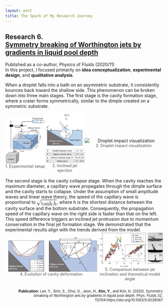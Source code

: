 ```yaml
---
layout: post
title: The Spark of My Research Journey
---
```


<h2> Research 6. <br> <a href="https://pubs.aip.org/aip/pof/article/32/11/112104/1033346/Symmetry-breaking-of-Worthington-jets-by-gradients">Symmetry breaking of Worthington jets by gradients in liquid pool depth</a> </h2>
Published as a co-author, Physics of Fluids (2020/11)
<br>In this project, I focused primarily on <strong>idea conceptualization</strong>, <strong>experimental design</strong>, and <strong>qualitative analysis</strong>.

When a droplet falls into a bath on an asymmetric substrate, it consistently bounces back toward the shallow side. This phenomenon can be broken down into three main stages. The first stage is the cavity formation stage, where a crater forms symmetrically, similar to the dimple created on a symmetric substrate.

<div style="display: flex; justify-content: space-around; align-items: center;">
  <figure style="margin: 0; text-align: center;">
    <img src="/Research/figures/drop1.jpg" alt="Experimental setup" style="width: 200px; height: auto; display: block; margin: 0 auto;">
    <figcaption style="font-size: 0.9em; color: #555;">1. Experimental setup</figcaption>
  </figure>
  <figure style="margin: 0; text-align: center;">
    <img src="/Research/figures/drop2.jpg" alt="Inclined jet ejection" style="width: 200px; height: auto; display: block; margin: 0 auto;">
    <figcaption style="font-size: 0.9em; color: #555;">2. Inclined jet ejection</figcaption>
  </figure>
  <figure style="margin: 0; text-align: center;">
    <img src="/Research/figures/drop3.gif" alt="Droplet impact visualization" style="width: 250px; height: auto; display: block; margin: 0 auto;">
    <figcaption style="font-size: 0.9em; color: #555;">3. Droplet impact visualization</figcaption>
  </figure>
</div>
<br>
<!--<div style="text-align: left;">
  <span style="font-family: 'Arial', serif;">
    The second stage is the cavity collapse stage. When the cavity reaches the maximum diameter, a capillary wave propagates through the dimple surface and the cavity starts to collapse. Under the assumption of small amplitude waves and linear wave theory, the speed of the capillary wave is proportional to <span style="font-size: smaller;">√</span>(<span style="text-decoration: overline;">tanh(h)</span>), where h is the shortest distance between the cavity surface and the bottom substrate. Consequently, the propagation speed of the capillary wave on the right side is faster than that on the left. This speed difference triggers an inclined jet protrusion due to momentum conservation in the final jet formation stage. We demonstrated that the experimental results align with the trends derived from the model.
  </span>
</div>-->
The second stage is the cavity collapse stage. When the cavity reaches the maximum diameter, a capillary wave propagates through the dimple surface and the cavity starts to collapse. Under the assumption of small amplitude waves and linear wave theory, the speed of the capillary wave is proportional to <img src="/Research/figures/eqn2.png" alt="Description" style="display: inline; vertical-align: middle;">, where h is the shortest distance between the cavity surface and the bottom substrate. Consequently, the propagation speed of the capillary wave on the right side is faster than that on the left. This speed difference triggers an inclined jet protrusion due to momentum conservation in the final jet formation stage. We demonstrated that the experimental results align with the trends derived from the model.

<div style="display: flex; justify-content: space-around; align-items: center;">
  <figure style="margin: 0; text-align: center;">
    <img src="/Research/figures/drop4.jpeg" alt="Evolution of cavity deformation" style="width: 550px; height: auto; display: block; margin: 0 auto;">
    <figcaption style="font-size: 0.9em; color: #555;">4. Evolution of cavity deformation</figcaption>
  </figure>
  <figure style="margin: 0; text-align: center;">
    <img src="/Research/figures/drop5.jpeg" alt="Fine PM concentration prediction" style="width: 300px; height: auto; display: block; margin: 0 auto;">
    <figcaption style="font-size: 0.9em; color: #555;">5. Comparison between jet inclination and theoretical model angle</figcaption>
  </figure>
</div>

<p style="font-size: 0.8em; text-align: right;"><br><b>Publication:</b> Lee, Y., Shin, S., Choi, G., Jeon, H., <b> Kim, Y.</b>, and Kim, H. (2020). Symmetry breaking of Worthington jets by gradients in liquid pool depth. Phys. Fluids 32, 112104.https://doi.org/10.1063/5.0028067</p>
